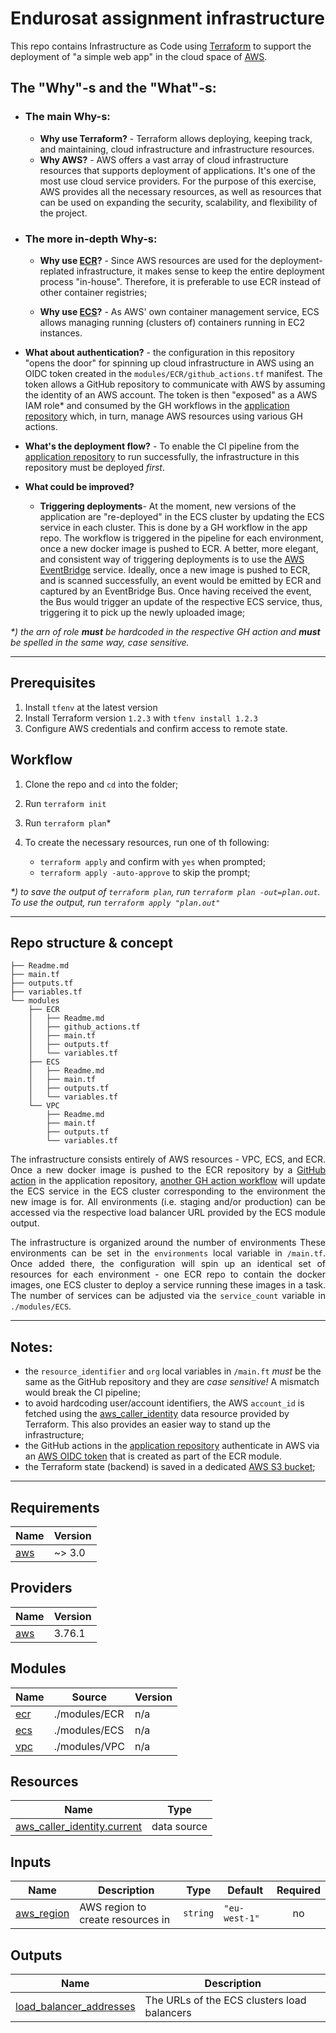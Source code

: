 # Endurosat assignment infrastructure

This repo contains Infrastructure as Code using [Terraform](https://www.terraform.io/) to support the deployment of "a simple web app" in the cloud space of [AWS](https://aws.amazon.com/).

## The "Why"-s and the "What"-s:

- ### The main Why-s:

  - **Why use Terraform?** - Terraform allows deploying, keeping track, and maintaining, cloud infrastructure and infrastructure resources.
  - **Why AWS?** - AWS offers a vast array of cloud infrastructure resources that supports deployment of applications. It's one of the most use cloud service providers. For the purpose of this exercise, AWS provides all the necessary resources, as well as resources that can be used on expanding the security, scalability, and flexibility of the project.

- ### The more in-depth Why-s:

  - **Why use [ECR](https://docs.aws.amazon.com/ecr/index.html)?** - Since AWS resources are used for the deployment-replated infrastructure, it makes sense to keep the entire deployment process "in-house". Therefore, it is preferable to use ECR instead of other container registries;

  - **Why use [ECS](https://docs.aws.amazon.com/ecs/index.html)?** - As AWS' own container management service, ECS allows managing running (clusters of) containers running in EC2 instances.

- **What about authentication?** - the configuration in this repository "opens the door" for spinning up cloud infrastructure in AWS using an OIDC token created in the `modules/ECR/github_actions.tf` manifest. The token allows a GitHub repository to communicate with AWS by assuming the identity of an AWS account. The token is then "exposed" as a AWS IAM role\* and consumed by the GH workflows in the [application repository](https://github.com/BKmetoff/endurosat-assignment) which, in turn, manage AWS resources using various GH actions.
- **What's the deployment flow?** - To enable the CI pipeline from the [application repository](https://github.com/BKmetoff/endurosat-assignment/) to run successfully, the infrastructure in this repository must be deployed _first_.
- **What could be improved?**
  - **Triggering deployments**- At the moment, new versions of the application are "re-deployed" in the ECS cluster by updating the ECS service in each cluster. This is done by a GH workflow in the app repo. The workflow is triggered in the pipeline for each environment, once a new docker image is pushed to ECR. A better, more elegant, and consistent way of triggering deployments is to use the [AWS EventBridge](https://docs.aws.amazon.com/eventbridge/index.html) service. Ideally, once a new image is pushed to ECR, and is scanned successfully, an event would be emitted by ECR and captured by an EventBridge Bus. Once having received the event, the Bus would trigger an update of the respective ECS service, thus, triggering it to pick up the newly uploaded image;

_\*) the arn of role **must** be hardcoded in the respective GH action and **must** be spelled in the same way, case sensitive._

---

## Prerequisites

1. Install `tfenv` at the latest version
2. Install Terraform version `1.2.3` with `tfenv install 1.2.3`
3. Configure AWS credentials and confirm access to remote state.

## Workflow

1. Clone the repo and `cd` into the folder;
2. Run `terraform init`
3. Run `terraform plan`\*
4. To create the necessary resources, run one of th following:

   - `terraform apply` and confirm with `yes` when prompted;
   - `terraform apply -auto-approve` to skip the prompt;

_\*) to save the output of `terraform plan`, run `terraform plan -out=plan.out`. To use the output, run `terraform apply "plan.out"`_

---

## Repo structure & concept

```
├── Readme.md
├── main.tf
├── outputs.tf
├── variables.tf
└── modules
    ├── ECR
    │   ├── Readme.md
    │   ├── github_actions.tf
    │   ├── main.tf
    │   ├── outputs.tf
    │   └── variables.tf
    ├── ECS
    │   ├── Readme.md
    │   ├── main.tf
    │   ├── outputs.tf
    │   └── variables.tf
    └── VPC
        ├── Readme.md
        ├── main.tf
        ├── outputs.tf
        └── variables.tf
```

<p style="text-align: justify">
The infrastructure consists entirely of AWS resources - VPC, ECS, and ECR. Once a new docker image is pushed to the ECR repository by a <a href="https://github.com/BKmetoff/endurosat-assignment/blob/master/.github/workflows/build-and-push-dk-image.yaml">GitHub action</a> in the application repository,  <a href="https://github.com/BKmetoff/endurosat-assignment/blob/master/.github/workflows/update-ecs-cluster.yaml">another GH action workflow</a> will update the ECS service in the ECS cluster corresponding to the environment the new image is for. All environments (i.e. staging and/or production) can be accessed via the respective load balancer URL provided by the ECS module output.
</p>

<p style="text-align: justify">
The infrastructure is organized around the number of environments These environments can be set in the <code>environments</code> local variable in <code>/main.tf</code>. Once added there, the configuration will spin up an identical set of resources for each environment - one ECR repo to contain the docker images, one ECS cluster to deploy a service running these images in a task. The number of services can be adjusted via the <code>service_count</code> variable in <code>./modules/ECS</code>.
</p>

---

## Notes:

- the `resource_identifier` and `org` local variables in `/main.ft` _must_ be the same as the GitHub repository and they are _case sensitive!_ A mismatch would break the CI pipeline;
- to avoid hardcoding user/account identifiers, the AWS `account_id` is fetched using the [aws_caller_identity](https://registry.terraform.io/providers/hashicorp/aws/latest/docs/data-sources/caller_identity) data resource provided by Terraform. This also provides an easier way to stand up the infrastructure;
- the GitHub actions in the [application repository](https://github.com/BKmetoff/endurosat-assignment/) authenticate in AWS via an [AWS OIDC token](https://docs.aws.amazon.com/IAM/latest/UserGuide/id_roles_providers_create_oidc.html) that is created as part of the ECR module.
- the Terraform state (backend) is saved in a dedicated [AWS S3 bucket](https://developer.hashicorp.com/terraform/language/settings/backends/s3);

---

## Requirements

| Name                                                   | Version |
| ------------------------------------------------------ | ------- |
| <a name="requirement_aws"></a> [aws](#requirement_aws) | ~> 3.0  |

## Providers

| Name                                             | Version |
| ------------------------------------------------ | ------- |
| <a name="provider_aws"></a> [aws](#provider_aws) | 3.76.1  |

## Modules

| Name                                         | Source        | Version |
| -------------------------------------------- | ------------- | ------- |
| <a name="module_ecr"></a> [ecr](#module_ecr) | ./modules/ECR | n/a     |
| <a name="module_ecs"></a> [ecs](#module_ecs) | ./modules/ECS | n/a     |
| <a name="module_vpc"></a> [vpc](#module_vpc) | ./modules/VPC | n/a     |

## Resources

| Name                                                                                                                          | Type        |
| ----------------------------------------------------------------------------------------------------------------------------- | ----------- |
| [aws_caller_identity.current](https://registry.terraform.io/providers/hashicorp/aws/latest/docs/data-sources/caller_identity) | data source |

## Inputs

| Name                                                            | Description                       | Type     | Default       | Required |
| --------------------------------------------------------------- | --------------------------------- | -------- | ------------- | :------: |
| <a name="input_aws_region"></a> [aws_region](#input_aws_region) | AWS region to create resources in | `string` | `"eu-west-1"` |    no    |

## Outputs

| Name                                                                                                     | Description                                 |
| -------------------------------------------------------------------------------------------------------- | ------------------------------------------- |
| <a name="output_load_balancer_addresses"></a> [load_balancer_addresses](#output_load_balancer_addresses) | The URLs of the ECS clusters load balancers |
